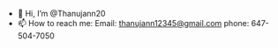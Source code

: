 - 👋 Hi, I’m @Thanujann20
- 📫 How to reach me: Email: thanujann12345@gmail.com phone: 647-504-7050

<!---
Thanujann20/Thanujann20 is a ✨ special ✨ repository because its `README.md` (this file) appears on your GitHub profile.
You can click the Preview link to take a look at your changes.
--->
